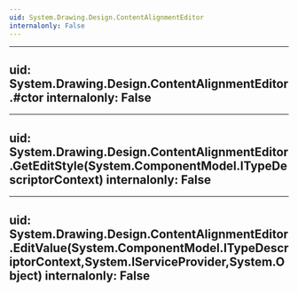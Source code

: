 ```yaml
---
uid: System.Drawing.Design.ContentAlignmentEditor
internalonly: False
---
```


---
uid: System.Drawing.Design.ContentAlignmentEditor.#ctor
internalonly: False
---

---
uid: System.Drawing.Design.ContentAlignmentEditor.GetEditStyle(System.ComponentModel.ITypeDescriptorContext)
internalonly: False
---

---
uid: System.Drawing.Design.ContentAlignmentEditor.EditValue(System.ComponentModel.ITypeDescriptorContext,System.IServiceProvider,System.Object)
internalonly: False
---
